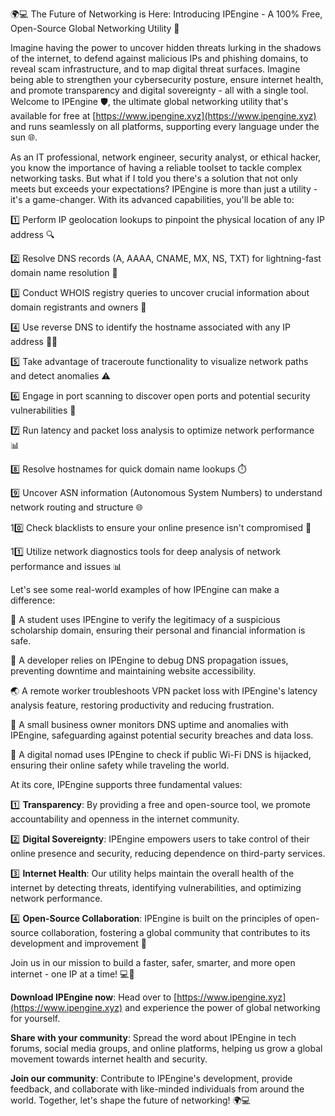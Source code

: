 🌍💻 The Future of Networking is Here: Introducing IPEngine - A 100% Free, Open-Source Global Networking Utility 🚀

Imagine having the power to uncover hidden threats lurking in the shadows of the internet, to defend against malicious IPs and phishing domains, to reveal scam infrastructure, and to map digital threat surfaces. Imagine being able to strengthen your cybersecurity posture, ensure internet health, and promote transparency and digital sovereignty - all with a single tool. Welcome to IPEngine 🛡️, the ultimate global networking utility that's available for free at [https://www.ipengine.xyz](https://www.ipengine.xyz) and runs seamlessly on all platforms, supporting every language under the sun 🌐.

As an IT professional, network engineer, security analyst, or ethical hacker, you know the importance of having a reliable toolset to tackle complex networking tasks. But what if I told you there's a solution that not only meets but exceeds your expectations? IPEngine is more than just a utility - it's a game-changer. With its advanced capabilities, you'll be able to:

1️⃣ Perform IP geolocation lookups to pinpoint the physical location of any IP address 🔍

2️⃣ Resolve DNS records (A, AAAA, CNAME, MX, NS, TXT) for lightning-fast domain name resolution 📡

3️⃣ Conduct WHOIS registry queries to uncover crucial information about domain registrants and owners 🔑

4️⃣ Use reverse DNS to identify the hostname associated with any IP address 🕵️‍♀️

5️⃣ Take advantage of traceroute functionality to visualize network paths and detect anomalies ⚠️

6️⃣ Engage in port scanning to discover open ports and potential security vulnerabilities 🔧

7️⃣ Run latency and packet loss analysis to optimize network performance 📊

8️⃣ Resolve hostnames for quick domain name lookups ⏱️

9️⃣ Uncover ASN information (Autonomous System Numbers) to understand network routing and structure 🌐

10️⃣ Check blacklists to ensure your online presence isn't compromised 🚫

11️⃣ Utilize network diagnostics tools for deep analysis of network performance and issues 📊

Let's see some real-world examples of how IPEngine can make a difference:

🎉 A student uses IPEngine to verify the legitimacy of a suspicious scholarship domain, ensuring their personal and financial information is safe.

🤔 A developer relies on IPEngine to debug DNS propagation issues, preventing downtime and maintaining website accessibility.

🌏 A remote worker troubleshoots VPN packet loss with IPEngine's latency analysis feature, restoring productivity and reducing frustration.

💼 A small business owner monitors DNS uptime and anomalies with IPEngine, safeguarding against potential security breaches and data loss.

🚀 A digital nomad uses IPEngine to check if public Wi-Fi DNS is hijacked, ensuring their online safety while traveling the world.

At its core, IPEngine supports three fundamental values:

1️⃣ **Transparency**: By providing a free and open-source tool, we promote accountability and openness in the internet community.

2️⃣ **Digital Sovereignty**: IPEngine empowers users to take control of their online presence and security, reducing dependence on third-party services.

3️⃣ **Internet Health**: Our utility helps maintain the overall health of the internet by detecting threats, identifying vulnerabilities, and optimizing network performance.

4️⃣ **Open-Source Collaboration**: IPEngine is built on the principles of open-source collaboration, fostering a global community that contributes to its development and improvement 🤝

Join us in our mission to build a faster, safer, smarter, and more open internet - one IP at a time! 💻🌟

**Download IPEngine now**: Head over to [https://www.ipengine.xyz](https://www.ipengine.xyz) and experience the power of global networking for yourself.

**Share with your community**: Spread the word about IPEngine in tech forums, social media groups, and online platforms, helping us grow a global movement towards internet health and security.

**Join our community**: Contribute to IPEngine's development, provide feedback, and collaborate with like-minded individuals from around the world. Together, let's shape the future of networking! 🌍💻